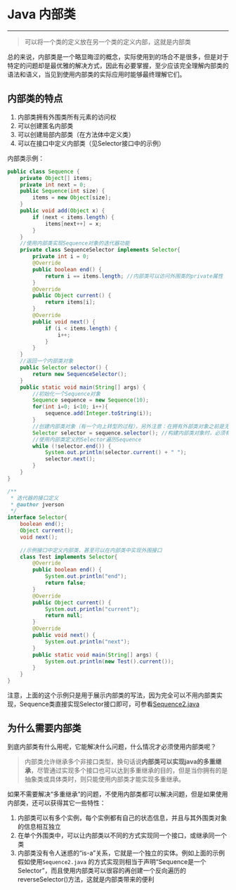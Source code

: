 # Java 内部类
---

> 可以将一个类的定义放在另一个类的定义内部，这就是内部类

总的来说，内部类是一个略显晦涩的概念，实际使用到的场合不是很多，但是对于特定的问题却是最优雅的解决方式，因此有必要掌握，至少应该完全理解内部类的语法和语义，当见到使用内部类的实际应用时能够最终理解它们。

## 内部类的特点

1. 内部类拥有外围类所有元素的访问权
2. 可以创建匿名内部类
3. 可以创建局部内部类（在方法体中定义类）
4. 可以在接口中定义内部类（见Selector接口中的示例）

内部类示例：

```java
public class Sequence {
	private Object[] items;
	private int next = 0;
	public Sequence(int size) {
		items = new Object[size];
	}
	public void add(Object x) {
		if (next < items.length) {
			items[next++] = x;
		}
	}
	//使用内部类实现Sequence对象的迭代器功能
	private class SequenceSelector implements Selector{
		private int i = 0;
		@Override
		public boolean end() {
			return i == items.length; //内部类可以访问外围类的private属性
		}
		@Override
		public Object current() {
			return items[i];
		}
		@Override
		public void next() {
			if (i < items.length) {
				i++;
			}
		}
	}
	//返回一个内部类对象
	public Selector selector() {
		return new SequenceSelector();
	}
	public static void main(String[] args) {
		//初始化一个Sequence对象
		Sequence sequence = new Sequence(10);
		for(int i=0; i<10; i++){
			sequence.add(Integer.toString(i));
		}
		//创建内部类对象（有一个向上转型的过程），另外注意：在拥有外部类对象之前是无法创建内部类的
		Selector selector = sequence.selector(); //构建内部类对象时，必须有一个指向外围类对象的引用（这里是sequence）
		//使用内部类定义的Selector遍历Sequence
		while (!selector.end()) {
			System.out.println(selector.current() + " ");
			selector.next();
		}
	}
}

/**
 * 迭代器的接口定义
 * @author jverson
 */
interface Selector{
	boolean end();
	Object current();
	void next();
	
	//示例接口中定义内部类，甚至可以在内部类中实现外围接口
	class Test implements Selector{
		@Override
		public boolean end() {
			System.out.println("end");
			return false;
		}
		@Override
		public Object current() {
			System.out.println("current");
			return null;
		}
		@Override
		public void next() {
			System.out.println("next");
		}
		public static void main(String[] args) {
			System.out.println(new Test().current());
		}
	}
}
```
注意，上面的这个示例只是用于展示内部类的写法，因为完全可以不用内部类实现，Sequence类直接实现Selector接口即可，可参看[Sequence2.java](https://github.com/jiwenxing/thinking-in-java/blob/master/src/chapter10/Sequence2.java)


## 为什么需要内部类

到底内部类有什么用呢，它能解决什么问题，什么情况才必须使用内部类呢？

> 内部类允许继承多个非接口类型，换句话说**内部类可以实现java的多重继承**，尽管通过实现多个接口也可以达到多重继承的目的，但是当你拥有的是抽象类或具体类时，则只能使用内部类才能实现多重继承。

如果不需要解决“多重继承”的问题，不使用内部类都可以解决问题，但是如果使用内部类，还可以获得其它一些特性：

1. 内部类可以有多个实例，每个实例都有自己的状态信息，并且与其外围类对象的信息相互独立
2. 在单个外围类中，可以让内部类以不同的方式实现同一个接口，或继承同一个类
3. 内部类没有令人迷惑的“is-a”关系，它就是一个独立的实体。例如上面的示例假如使用`Sequence2.java` 的方式实现则相当于声明“Sequence是一个Selector”，而且使用内部类可以很容的再创建一个反向遍历的reverseSelector()方法，这就是内部类带来的便利
